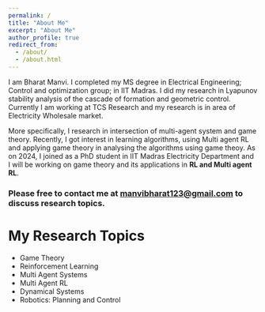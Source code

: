 ```yaml
---
permalink: /
title: "About Me"
excerpt: "About Me"
author_profile: true
redirect_from: 
  - /about/
  - /about.html
---
```


I am Bharat Manvi. I completed my MS degree in Electrical Engineering; Control and optimization group; in IIT Madras.
I did my research in Lyapunov stability analysis of the cascade of formation and geometric control. Currently I am working at TCS Research and my research is in area of Electricity Wholesale market. 

More specifically, I research in intersection of multi-agent system and game theory. Recently, I got interest in learning algorithms, using Multi agent RL and applying game theory in analysing the algorithms using game theoy. As on 2024, I joined as a PhD student in IIT Madras Electricity Department and I will be working on game theory and its applications in **RL and Multi agent RL**.  


### Please free to contact me at **manvibharat123@gmail.com** to discuss research topics.

My Research Topics
===
- Game Theory
- Reinforcement Learning
- Multi Agent Systems
- Multi Agent RL
- Dynamical Systems
- Robotics: Planning and Control
<!-- I am fascinated by the possibilities of learning and control in many of the applications. -->

<!--
Videos
===

<div class="embed-container">
  <iframe
      src="https://www.youtube.com/embed/wMIaKA5AQtA"
      width="700"
      height="480"
      frameborder="0"
      allow="autoplay; encrypted-media"
      allowfullscreen="true">
  </iframe>
</div>

 <iframe width="500" height="400" src="http://www.youtube.com/embed/wMIaKA5AQtA" frameborder="0" allow="autoplay; encrypted-media" allowfullscreen>></iframe> -->

